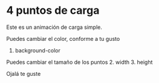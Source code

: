 # 4 puntos de carga

Este es un animación de carga simple.

Puedes cambiar el color, conforme a tu gusto 
1. background-color

Puedes cambiar el tamaño de los puntos
2. width
3. height

Ojalá te guste
